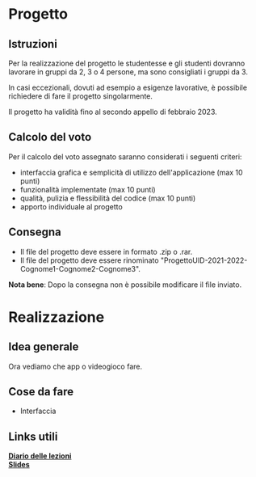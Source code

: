 # Progetto

## Istruzioni

Per la realizzazione del progetto le studentesse e gli studenti dovranno lavorare in gruppi da 2, 3 o 4 persone, ma sono consigliati i gruppi da 3.

In casi eccezionali, dovuti ad esempio a esigenze lavorative, è possibile richiedere di fare il progetto singolarmente.

Il progetto ha validità fino al secondo appello di febbraio 2023.

## Calcolo del voto
Per il calcolo del voto assegnato saranno considerati i seguenti criteri:
- interfaccia grafica e semplicità di utilizzo dell'applicazione (max 10 punti)
- funzionalità implementate (max 10 punti)
- qualità, pulizia e flessibilità del codice (max 10 punti)
- apporto individuale al progetto

## Consegna
- Il file del progetto deve essere in formato .zip o .rar.
- Il file del progetto deve essere rinominato "ProgettoUID-2021-2022-Cognome1-Cognome2-Cognome3".

**Nota bene**: Dopo la consegna non è possibile modificare il file inviato.
# Realizzazione
## Idea generale
Ora vediamo che app o videogioco fare.

## Cose da fare
- Interfaccia

## Links utili
**[Diario delle lezioni](https://sites.google.com/unical.it/inf-uid/diario-delle-lezioni?authuser=0)**
<br>
**[Slides](https://sites.google.com/unical.it/inf-uid/slides?authuser=0)**